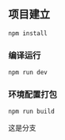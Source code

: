 ## 项目建立

```sh
npm install
```

### 编译运行

```sh
npm run dev
```

### 环境配置打包

```sh
npm run build
```
这是分支

